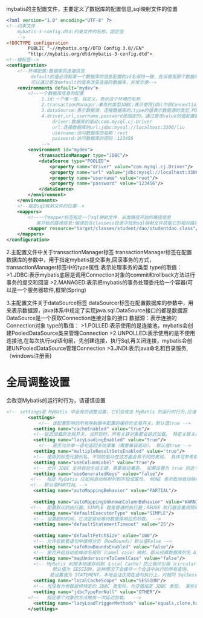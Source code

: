 mybatis的主配置文件，主要定义了数据库的配置信息,sql映射文件的位置

```xml
<?xml version="1.0" encoding="UTF-8" ?>
<!--约束文件
    mybatis-3-config.dtd:约束文件的名称，固定值
    -->
<!DOCTYPE configuration
        PUBLIC "-//mybatis.org//DTD Config 3.0//EN"
        "http://mybatis.org/dtd/mybatis-3-config.dtd">
<!--根标签-->
<configuration>
    <!--环境配置:数据库的连接信息
         default的值必须和某一个数据库的信息配置的id名保持一致，告诉使用那个数据库的配置信息，
         可以通过更改default的值来改变连接的数据库，非常方便-->
    <environments default="mydev">
        <!--一个数据库信息的配置
             1.id:一个唯一值，自定义，表示这个环境的名称
             2.transactionManager:事务的类型JDBC:表示使用jdbc中的Connection对象commit,rollback做事务处理
             3.dataSource:表示数据源，连接数据库的;type的值表示数据源的类型,POOLED表示使用连接池
             4.driver,url,username,password是固定的，通过更改value的值配置数据库的信息
                 driver:数据库的驱动:com.mysql.cj.Driver
                 url:连接数据库的url:jdbc:mysql://localhost:3306/liu
                 username:访问数据库的名称：root
                 password:访问数据库的密码：123456
             -->
        <environment id="mydev">
            <transactionManager type="JDBC"/>
            <dataSource type="POOLED">
                <property name="driver" value="com.mysql.cj.Driver"/>
                <property name="url" value="jdbc:mysql://localhost:3306/liu"/>
                <property name="username" value="root"/>
                <property name="password" value="123456"/>
            </dataSource>
        </environment>
    </environments>
    <!--指定sq1映射文件的位置-->
    <mappers>
        <!--一个mapper标签指定一个sql映射文件，从类路径开始的路径信息
           类开始的路径信息:编译后在classess目录中找到sql映射文件获取它的相对路径-->
        <mapper resource="target/classes/student/dao/studentdao.class"/>
    </mappers>
</configuration>
```

2.主配置文件中关于transactionManager标签
transactionManager标签在配置数据库的参数中，用于指定mybatis提交事务,回滚事务的方式，
transactionManager标签中的type属性:表示处理事务的类型
type的取值：
\>1.JDBC:表示mybatis底层是调用Connection对象的commit和rollback方法进行事务的提交和回滚
\>2.MANAGED:表示把mybatis的事务处理委托给一个容器(可以是一个服务器软件,框架(Spring)



3.主配置文件关于dataSource标签
dataSourcer标签在配置数据库的参数中，用来表示数据源，java体系中规定了实现java.sql.DataSource接口的都是数据源
DataSource是一个获取Connection连接对象的接口
数据源：表示连接的Connection对象
type的取值：
\>1.POLLED:表示使用的是连接池，mybatis会创建PooledDataSource类来管理Connection
\>2.UNPOLLED:表示使用的是不使用连接池,在每次执行sql语句前，先创建连接，执行Sql,再关闭连接，mybatis会创建UNPooledDataSource管理Connection
\>3.JNDI:表示java命名和目录服务,（windows注册表)

# 全局调整设置

会改变Mybatis的运行时行为，请谨慎设置

```xml
<!-- settings是 MyBatis 中全局的调整设置，它们会改变 MyBatis 的运行时行为,应谨慎设置 -->  
	    <settings>  
	        <!-- 该配置影响的所有映射器中配置的缓存的全局开关。默认值true -->  
	      <setting name="cacheEnabled" value="true"/>  
	      <!--延迟加载的全局开关。当开启时，所有关联对象都会延迟加载。 特定关联关系中可通过设置fetchType属性来覆盖该项的开关状态。默认值false  -->  
	      <setting name="lazyLoadingEnabled" value="true"/>  
	        <!-- 是否允许单一语句返回多结果集（需要兼容驱动）。 默认值true -->  
	      <setting name="multipleResultSetsEnabled" value="true"/>  
	      <!-- 使用列标签代替列名。不同的驱动在这方面会有不同的表现， 具体可参考相关驱动文档或通过测试这两种不同的模式来观察所用驱动的结果。默认值true -->  
	      <setting name="useColumnLabel" value="true"/>  
	      <!-- 允许 JDBC 支持自动生成主键，需要驱动兼容。 如果设置为 true 则这个设置强制使用自动生成主键，尽管一些驱动不能兼容但仍可正常工作（比如 Derby）。 默认值false  -->  
	      <setting name="useGeneratedKeys" value="false"/>  
	     <!--  指定 MyBatis 应如何自动映射列到字段或属性。 NONE 表示取消自动映射；PARTIAL 只会自动映射没有定义嵌套结果集映射的结果集。 FULL 会自动映射任意复杂的结果集（无论是否嵌套）。 -->   
	     <!-- 默认值PARTIAL -->  
	      <setting name="autoMappingBehavior" value="PARTIAL"/>  
	        
	      <setting name="autoMappingUnknownColumnBehavior" value="WARNING"/>  
	     <!--  配置默认的执行器。SIMPLE 就是普通的执行器；REUSE 执行器会重用预处理语句（prepared statements）； BATCH 执行器将重用语句并执行批量更新。默认SIMPLE  -->  
	      <setting name="defaultExecutorType" value="SIMPLE"/>  
	      <!-- 设置超时时间，它决定驱动等待数据库响应的秒数。 -->  
	      <setting name="defaultStatementTimeout" value="25"/>  
	        
	      <setting name="defaultFetchSize" value="100"/>  
	      <!-- 允许在嵌套语句中使用分页（RowBounds）默认值False -->  
	      <setting name="safeRowBoundsEnabled" value="false"/>  
	      <!-- 是否开启自动驼峰命名规则（camel case）映射，即从经典数据库列名 A_COLUMN 到经典 Java 属性名 aColumn 的类似映射。  默认false -->  
	      <setting name="mapUnderscoreToCamelCase" value="false"/>  
	      <!-- MyBatis 利用本地缓存机制（Local Cache）防止循环引用（circular references）和加速重复嵌套查询。  
	             默认值为 SESSION，这种情况下会缓存一个会话中执行的所有查询。  
	            若设置值为 STATEMENT，本地会话仅用在语句执行上，对相同 SqlSession 的不同调用将不会共享数据。  -->  
	      <setting name="localCacheScope" value="SESSION"/>  
	      <!-- 当没有为参数提供特定的 JDBC 类型时，为空值指定 JDBC 类型。 某些驱动需要指定列的 JDBC 类型，多数情况直接用一般类型即可，比如 NULL、VARCHAR 或 OTHER。  -->  
	      <setting name="jdbcTypeForNull" value="OTHER"/>  
	    <!--   指定哪个对象的方法触发一次延迟加载。  -->  
	      <setting name="lazyLoadTriggerMethods" value="equals,clone,hashCode,toString"/>  
	    </settings>  
```